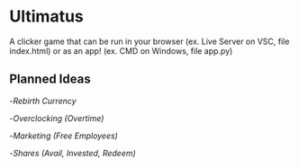 # Ultimatus
A clicker game that can be run in your browser (ex. Live Server on VSC, file index.html) or as an app! (ex. CMD on Windows, file app.py)


## Planned Ideas

-_Rebirth Currency_

-_Overclocking (Overtime)_

-_Marketing (Free Employees)_

-_Shares (Avail, Invested, Redeem)_

